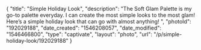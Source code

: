 {
    "title": "Simple Holiday Look",
    "description": "The Soft Glam Palette is my go-to palette everyday. I can create the most simple looks to the most glam! Here’s a simple holiday look that can go with almost anything! ",
    "photoId": "192029188",
    "date_created": "1546208057",
    "date_modified": "1546466800",
    "type": "captivate",
    "layout": "photo",
    "url": "\/p\/simple-holiday-look\/192029188"
}